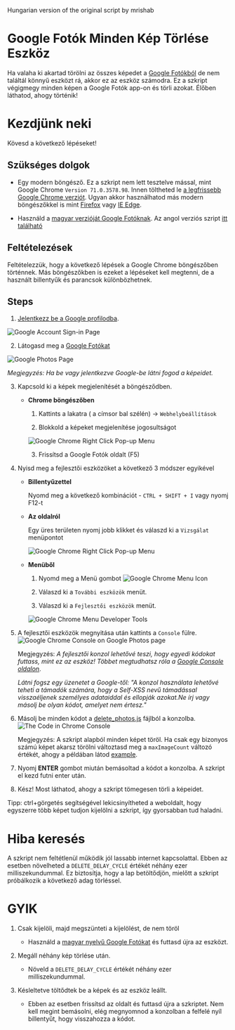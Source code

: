 Hungarian version of the original script by mrishab

# Google Fotók Minden Kép Törlése Eszköz
Ha valaha ki akartad törölni az összes képedet a [Google Fotókból](https://photos.google.com/) de nem találtál könnyű eszközt rá, akkor ez az eszköz számodra. Ez a szkript végigmegy minden képen a Google Fotók app-on és törli azokat. Élőben láthatod, ahogy történik!

# Kezdjünk neki
Kövesd a következő lépéseket!

## Szükséges dolgok
- Egy modern böngésző. Ez a szkript nem lett tesztelve mással, mint Google Chrome `Version 71.0.3578.98`. Innen töltheted le [a legfrissebb Google Chrome verziót](https://www.google.com/chrome/). Ugyan akkor használhatod más modern böngészőkkel is mint [Firefox](https://www.mozilla.org/en-US/firefox/download/thanks/) vagy [IE Edge](https://www.microsoft.com/en-ca/windows/microsoft-edge).

- Használd a [magyar verzióját Google Fotóknak](https://photos.google.com/?hl=hu). Az angol verziós szript [itt található](https://github.com/mrishab/google-photos-delete-tool/blob/master/delete_photos.js) 

## Feltételezések
Feltételezzük, hogy a következő lépések a Google Chrome böngészőben történnek. Más böngészőkben is ezeket a lépéseket kell megtenni, de a használt billentyűk és parancsok különbözhetnek.

## Steps
1) [Jelentkezz be a Google profilodba](https://accounts.google.com/ServiceLogin).

![Google Account Sign-in Page](images/google-signin-page.jpg)

2) Látogasd meg a [Google Fotókat](https://photos.google.com/)

![Google Photos Page](images/google-photos-page.jpg)

_Megjegyzés: Ha be vagy jelentkezve Google-be látni fogod a képeidet._

3) Kapcsold ki a képek megjelenítését a böngésződben.
    
    - **Chrome böngészőben**
        
        1) Kattints a lakatra ( a címsor bal szélén) -> `Webhelybeállítások`
        
        2) Blokkold a képeket megjelenítése jogosultságot
        
        ![Google Chrome Right Click Pop-up Menu](images/image_block.png)
        
        3) Frissítsd a Google Fotók oldalt (F5)
        

4) Nyisd meg a fejlesztői eszközöket a következő 3 módszer egyikével

    - **Billentyűzettel**
        
        Nyomd meg a következő kombinációt - `CTRL + SHIFT + I` vagy nyomj F12-t

    - **Az oldalról**
        
        Egy üres területen nyomj jobb klikket és válaszd ki a `Vizsgálat` menüpontot
        
        ![Google Chrome Right Click Pop-up Menu](images/chrome-popup-menu.jpg)

    - **Menüből**
        
        1) Nyomd meg a Menü gombot ![Google Chrome Menu Icon](images/chrome-menu-icon.jpg) 
        
        2) Válaszd ki a `További eszközök` menüt.
        
        3) Válaszd ki a `Fejlesztői eszközök` menüt.
        
        ![Google Chrome Menu Developer Tools](images/chrome-menu-popup.jpg)

5) A fejlesztői eszközök megnyitása után kattints a `Console` fülre.
    ![Google Chrome Console on Google Photos page](images/chrome-console.jpg)
    
    Megjegyzés: _A fejlesztői konzol lehetővé teszi, hogy egyedi kódokat futtass, mint ez az eszköz! Többet megtudhatsz róla a [Google Console oldalon](https://developers.google.com/web/tools/chrome-devtools/console/)_.
    
    *Látni fogsz egy üzenetet a Google-től: "A konzol használata lehetővé teheti a támadók számára, hogy a Self-XSS nevű támadással visszaéljenek személyes adataiddal és ellopják azokat.Ne írj vagy másolj be olyan kódot, amelyet nem értesz."*

6) Másolj be minden kódot a [delete_photos.js](delete_photos.js) fájlból a konzolba.
    ![The Code in Chrome Console](images/code-in-console.jpg)

    Megjegyzés: A szkript alapból minden képet töröl. Ha csak egy bizonyos számú képet akarsz törölni változtasd meg a `maxImageCount` változó értékét, ahogy a példában látod [example](delete_photos.js#L3).

7) Nyomj **ENTER** gombot miután bemásoltad a kódot a konzolba. A szkript el kezd futni enter után.

8) Kész! Most láthatod, ahogy a szkript tömegesen törli a képeidet. 

Tipp: ctrl+görgetés segítségével lekicsinyítheted a weboldalt, hogy egyszerre több képet tudjon kijelölni a szkript, így gyorsabban tud haladni.

# Hiba keresés

A szkript nem feltétlenül működik jól lassabb internet kapcsolattal. Ebben az esetben növelheted a `DELETE_DELAY_CYCLE` értékét néhány ezer milliszekundummal. Ez biztosítja, hogy a lap betöltődjön, mielőtt a szkript próbálkozik a következő adag törléssel.

# GYIK

1) Csak kijelöli, majd megszünteti a kijelölést, de nem töröl
    - Használd a [magyar nyelvű Google Fotókat](https://photos.google.com/?hl=hu) és futtasd újra az eszközt.

2) Megáll néhány kép törlése után.
    - Növeld a `DELETE_DELAY_CYCLE` értékét néhány ezer milliszekundummal.

3) Késleltetve töltődtek be a képek és az eszköz leállt.
    - Ebben az esetben frissítsd az oldalt és futtasd újra a szkriptet. Nem kell megint bemásolni, elég megnyomnod a konzolban a felfelé nyíl billentyűt, hogy visszahozza a kódot.
